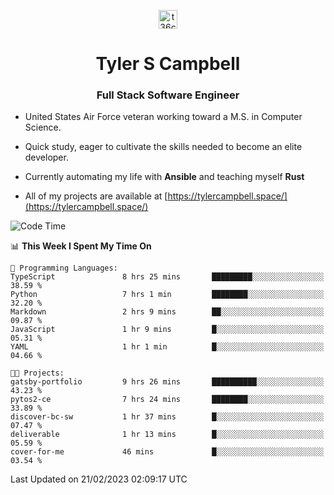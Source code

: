 <p align="center">
<a href="https://www.linkedin.com/in/t36campbell" target="blank"><img align="center" src="https://ik.imagekit.io/t36campbell/Portfolio/linkedin.png.original_m8bbGgPh6.png" alt="t36campbell" height="30" width="30" /></a>
</p>
<h1 align="center">Tyler S Campbell</h1>
<h3 align="center">Full Stack Software Engineer</h3>

* United States Air Force veteran working toward a M.S. in Computer Science.

* Quick study, eager to cultivate the skills needed to become an elite developer.

* Currently automating my life with **Ansible** and teaching myself **Rust**

* All of my projects are available at [https://tylercampbell.space/](https://tylercampbell.space/)

<!--START_SECTION:waka-->
![Code Time](http://img.shields.io/badge/Code%20Time-2%2C187%20hrs%201%20min-blue)

📊 **This Week I Spent My Time On** 

```text
💬 Programming Languages: 
TypeScript               8 hrs 25 mins       █████████░░░░░░░░░░░░░░░░   38.59 % 
Python                   7 hrs 1 min         ████████░░░░░░░░░░░░░░░░░   32.20 % 
Markdown                 2 hrs 9 mins        ██░░░░░░░░░░░░░░░░░░░░░░░   09.87 % 
JavaScript               1 hr 9 mins         █░░░░░░░░░░░░░░░░░░░░░░░░   05.31 % 
YAML                     1 hr 1 min          █░░░░░░░░░░░░░░░░░░░░░░░░   04.66 % 

🐱‍💻 Projects: 
gatsby-portfolio         9 hrs 26 mins       ██████████░░░░░░░░░░░░░░░   43.23 % 
pytos2-ce                7 hrs 24 mins       ████████░░░░░░░░░░░░░░░░░   33.89 % 
discover-bc-sw           1 hr 37 mins        █░░░░░░░░░░░░░░░░░░░░░░░░   07.47 % 
deliverable              1 hr 13 mins        █░░░░░░░░░░░░░░░░░░░░░░░░   05.59 % 
cover-for-me             46 mins             █░░░░░░░░░░░░░░░░░░░░░░░░   03.54 % 

```


 Last Updated on 21/02/2023 02:09:17 UTC
<!--END_SECTION:waka-->
